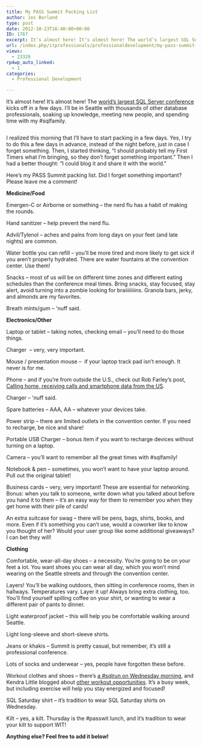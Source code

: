 ```yaml
---
title: My PASS Summit Packing List
author: Jes Borland
type: post
date: 2012-10-23T16:40:00+00:00
ID: 1767
excerpt: It’s almost here! It’s almost here! The world’s largest SQL Server conference kicks off in a few days. What do I need to take with me?
url: /index.php/itprofessionals/professionaldevelopment/my-pass-summit-packing-list/
views:
  - 23320
rp4wp_auto_linked:
  - 1
categories:
  - Professional Development

---
```

It’s almost here! It’s almost here! The [world’s largest SQL Server conference][1] kicks off in a few days. I’ll be in Seattle with thousands of other database professionals, soaking up knowledge, meeting new people, and spending time with my #sqlfamily.

<p style="text-align: center;">
  <img src="/wp-content/uploads/users/grrlgeek/PASS_2012_SpeakingButton_250x250_blue.jpg?mtime=1351017369" alt="" />
</p>

I realized this morning that I’ll have to start packing in a few days. Yes, I try to do this a few days in advance, instead of the night before, just in case I forget something. Then, I started thinking, “I should probably tell my First Timers what I’m bringing, so they don’t forget something important.” Then I had a better thought: “I could blog it and share it with the world.”

Here’s my PASS Summit packing list. Did I forget something important? Please leave me a comment!

**Medicine/Food**

Emergen-C or Airborne or something – the nerd flu has a habit of making the rounds.

Hand sanitizer – help prevent the nerd flu.

Advil/Tylenol – aches and pains from long days on your feet (and late nights) are common.

Water bottle you can refill – you’ll be more tired and more likely to get sick if you aren’t properly hydrated. There are water fountains at the convention center. Use them!

Snacks – most of us will be on different time zones and different eating schedules than the conference meal times. Bring snacks, stay focused, stay alert, avoid turning into a zombie looking for braiiiiiiiins. Granola bars, jerky, and almonds are my favorites.

Breath mints/gum – 'nuff said.

**Electronics/Other**

Laptop or tablet – taking notes, checking email – you’ll need to do those things.

Charger  – very, very important.

Mouse / presentation mouse –  if your laptop track pad isn’t enough. It never is for me.

Phone – and if you’re from outside the U.S., check out Rob Farley’s post, [Calling home, receiving calls and smartphone data from the US][2].

Charger – 'nuff said.

Spare batteries – AAA, AA – whatever your devices take.

Power strip – there are limited outlets in the convention center. If you need to recharge, be nice and share!

Portable USB Charger – bonus item if you want to recharge devices without turning on a laptop.

Camera – you’ll want to remember all the great times with #sqlfamily!

Notebook & pen – sometimes, you won’t want to have your laptop around. Pull out the original tablet!

Business cards – very, very important! These are essential for networking. Bonus: when you talk to someone, write down what you talked about before you hand it to them – it’s an easy way for them to remember you when they get home with their pile of cards!

An extra suitcase for swag – there will be pens, bags, shirts, books, and more. Even if it’s something you can’t use, would a coworker like to know you thought of her? Would your user group like some additional giveaways? I can bet they will!

**Clothing**

Comfortable, wear-all-day shoes – a necessity. You’re going to be on your feet a lot. You want shoes you can wear all day, which you won’t mind wearing on the Seattle streets and through the convention center.

Layers! You’ll be walking outdoors, then sitting in conference rooms, then in hallways. Temperatures vary. Layer it up! Always bring extra clothing, too. You'll find yourself spilling coffee on your shirt, or wanting to wear a different pair of pants to dinner.

Light waterproof jacket – this will help you be comfortable walking around Seattle.

Light long-sleeve and short-sleeve shirts.

Jeans or khakis – Summit is pretty casual, but remember, it’s still a professional conference.

Lots of socks and underwear – yes, people have forgotten these before.

Workout clothes and shoes – there’s [a #sqlrun on Wednesday morning][3], and Kendra Little blogged about [other workout opportunities][4]. It’s a busy week, but including exercise will help you stay energized and focused!

SQL Saturday shirt – it’s tradition to wear SQL Saturday shirts on Wednesday.

Kilt – yes, a kilt. Thursday is the #passwit lunch, and it’s tradition to wear your kilt to support WIT!

**Anything else? Feel free to add it below!**

 [1]: http://www.sqlpass.org/summit/2012/
 [2]: http://sqlblog.com/blogs/rob_farley/archive/2012/10/10/calling-home-receiving-calls-and-smartphone-data-from-the-us.aspx
 [3]: http://new.evite.com/?utm_source=gmail&utm_medium=email&utm_content=text&utm_campaign=host_conf#view_invite:eid=005CNC2ZTL7RSYATAEPB6CFYPH65NY
 [4]: http://www.littlekendra.com/2012/10/03/conference-preparation-list-pick-your-workout/
